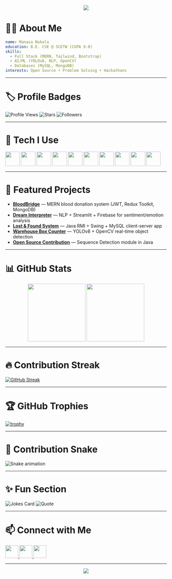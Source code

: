 <!-- Animated Header -->
<p align="center">
  <img src="https://capsule-render.vercel.app/api?text=Hi%20I'm%20Manasa%20Nukala%20👋&animation=fadeIn&type=waving&color=gradient&height=120"/>
</p>

# 👩‍💻 About Me
```yaml
name: Manasa Nukala
education: B.E. CSE @ SCETW (CGPA 9.0)
skills:
  - Full Stack (MERN, Tailwind, Bootstrap)
  - AI/ML (YOLOv8, NLP, OpenCV)
  - Databases (MySQL, MongoDB)
interests: Open Source • Problem Solving • Hackathons
```

---

# 🏷️ Profile Badges

![Profile Views](https://komarev.com/ghpvc/?username=MANASA-NUKALA&style=for-the-badge)
![Stars](https://img.shields.io/github/stars/MANASA-NUKALA?style=for-the-badge)
![Followers](https://img.shields.io/github/followers/MANASA-NUKALA?style=for-the-badge)

---

# 🚀 Tech I Use

<p align="left">
  <img src="https://cdn.jsdelivr.net/gh/devicons/devicon/icons/java/java-original.svg" width="45" height="45"/>
  <img src="https://cdn.jsdelivr.net/gh/devicons/devicon/icons/python/python-original.svg" width="45" height="45"/>
  <img src="https://cdn.jsdelivr.net/gh/devicons/devicon/icons/javascript/javascript-original.svg" width="45" height="45"/>
  <img src="https://cdn.jsdelivr.net/gh/devicons/devicon/icons/react/react-original.svg" width="45" height="45"/>
  <img src="https://cdn.jsdelivr.net/gh/devicons/devicon/icons/nodejs/nodejs-original.svg" width="45" height="45"/>
  <img src="https://cdn.jsdelivr.net/gh/devicons/devicon/icons/express/express-original.svg" width="45" height="45"/>
  <img src="https://cdn.jsdelivr.net/gh/devicons/devicon/icons/mongodb/mongodb-original.svg" width="45" height="45"/>
  <img src="https://cdn.jsdelivr.net/gh/devicons/devicon/icons/mysql/mysql-original.svg" width="45" height="45"/>
  <img src="https://cdn.jsdelivr.net/gh/devicons/devicon/icons/firebase/firebase-plain.svg" width="45" height="45"/>
  <img src="https://cdn.jsdelivr.net/gh/devicons/devicon/icons/vscode/vscode-original.svg" width="45" height="45"/>
</p>

---

# 🌟 Featured Projects

* **[BloodBridge](https://github.com/MANASA-NUKALA/BloodBridge)** — MERN blood donation system (JWT, Redux Toolkit, MongoDB)
* **[Dream Interpreter](https://github.com/MANASA-NUKALA/dream_interpreter)** — NLP + Streamlit + Firebase for sentiment/emotion analysis
* **[Lost & Found System](https://github.com/MANASA-NUKALA/LostAndFoundSystem)** — Java RMI + Swing + MySQL client-server app
* **[Warehouse Box Counter](https://github.com/MANASA-NUKALA/warehouse-box-counter-cv)** — YOLOv8 + OpenCV real-time object detection
* **[Open Source Contribution](https://github.com/Harium/suneidesis/pull/151)** — Sequence Detection module in Java

---

# 📊 GitHub Stats

<p align="center">
  <img src="https://github-readme-stats.vercel.app/api?username=MANASA-NUKALA&show_icons=true&theme=radical" height="180"/>
  <img src="https://github-readme-stats.vercel.app/api/top-langs/?username=MANASA-NUKALA&layout=compact&theme=radical" height="180"/>
</p>

---

# 🔥 Contribution Streak

[![GitHub Streak](https://streak-stats.demolab.com?user=MANASA-NUKALA&theme=radical)](https://git.io/streak-stats)

---

# 🏆 GitHub Trophies

[![trophy](https://github-profile-trophy.vercel.app/?username=MANASA-NUKALA&theme=onedark&row=1)](https://github.com/ryo-ma/github-profile-trophy)

---

# 🐍 Contribution Snake

![Snake animation](https://github.com/MANASA-NUKALA/MANASA-NUKALA/blob/output/github-contribution-grid-snake.svg)

---

# ✨ Fun Section

![Jokes Card](https://readme-jokes.vercel.app/api)
![Quote](https://quotes-github-readme.vercel.app/api?type=horizontal&theme=radical)

---

# 📫 Connect with Me

<p align="left">
  <a href="https://www.linkedin.com/in/manasa-nukala/">
    <img src="https://cdn-icons-png.flaticon.com/512/174/174857.png" width="40"/>
  </a>
  <a href="mailto:manasanukala11@gmail.com">
    <img src="https://cdn-icons-png.flaticon.com/512/732/732200.png" width="40"/>
  </a>
  <a href="https://github.com/MANASA-NUKALA">
    <img src="https://cdn-icons-png.flaticon.com/512/25/25231.png" width="40"/>
  </a>
</p>

---

<p align="center">
  <img src="https://capsule-render.vercel.app/api?section=footer&type=waving&color=gradient&height=100"/>
</p>
